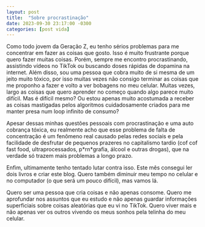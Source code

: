 ```yaml
---
layout: post
title:  "Sobre procrastinação"
date: 2023-09-30 23:17:00 -0300
categories: [post vida]
---
```


Como todo jovem da Geração Z, eu tenho sérios problemas para me concentrar em fazer as coisas que gosto. Isso é muito frustrante porque quero fazer muitas coisas. Porém, sempre me encontro procrastinando, assistindo vídeos no TikTok ou buscando doses rápidas de dopamina na internet. Além disso, sou uma pessoa que cobra muito de si mesma de um jeito muito tóxico, por isso muitas vezes não consigo terminar as coisas que me proponho a fazer e volto a ver bobagens no meu celular. Muitas vezes, largo as coisas que quero aprender no começo quando algo parece muito difícil. Mas é difícil mesmo? Ou estou apenas muito acostumada a receber as coisas mastigadas pelos algoritmos cuidadosamente criados para me manter presa num loop infinito de consumo?

Apesar dessas minhas questões pessoais com procrastinação e uma auto cobrança tóxica, eu realmente acho que esse problema de falta de concentração é um fenômeno real causado pelas redes sociais e pela facilidade de desfrutar de pequenos prazeres no capitalismo tardio (cof cof fast food, ultraprocessados, p\*rn\*grafia, álcool e outras drogas), que na verdade só trazem mais problemas a longo prazo.

Enfim, ultimamente tenho tentado lutar contra isso. Este mês consegui ler dois livros e criar este blog. Quero também diminuir meu tempo no celular e no computador (o que será um pouco difícil), mas vamos lá.

Quero ser uma pessoa que cria coisas e não apenas consome. Quero me aprofundar nos assuntos que eu estudo e não apenas guardar informações superficiais sobre coisas aleatórias que eu vi no TikTok. Quero viver mais e não apenas ver os outros vivendo os meus sonhos pela telinha do meu celular.